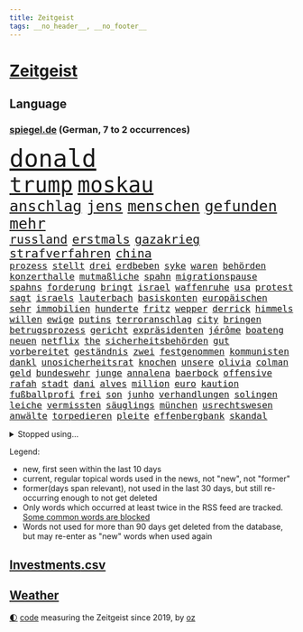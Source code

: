 ```yaml
---
title: Zeitgeist
tags: __no_header__, __no_footer__
---
```


# [Zeitgeist](https://oliz.io/zeitgeist/)

## Language

<h3><a href="https://www.spiegel.de" target="_blank">spiegel.de</a> (German, 7 to 2 occurrences)</h3>
<p style="font-family:monospace">
<span style="font-size:32pt"><a href="news_links.html#donald" class="current">donald</a></span>
<br>
<span style="font-size:28pt"><a href="news_links.html#trump" class="current">trump</a></span>
<span style="font-size:28pt"><a href="news_links.html#moskau" class="current">moskau</a></span>
<br>
<span style="font-size:20pt"><a href="news_links.html#anschlag" class="current">anschlag</a></span>
<span style="font-size:20pt"><a href="news_links.html#jens" class="current">jens</a></span>
<span style="font-size:20pt"><a href="news_links.html#menschen" class="current">menschen</a></span>
<span style="font-size:20pt"><a href="news_links.html#gefunden" class="current">gefunden</a></span>
<span style="font-size:20pt"><a href="news_links.html#mehr" class="current">mehr</a></span>
<br>
<span style="font-size:16pt"><a href="news_links.html#russland" class="current">russland</a></span>
<span style="font-size:16pt"><a href="news_links.html#erstmals" class="current">erstmals</a></span>
<span style="font-size:16pt"><a href="news_links.html#gazakrieg" class="current">gazakrieg</a></span>
<span style="font-size:16pt"><a href="news_links.html#strafverfahren" class="current">strafverfahren</a></span>
<span style="font-size:16pt"><a href="news_links.html#china" class="current">china</a></span>
<br>
<span style="font-size:12pt"><a href="news_links.html#prozess" class="current">prozess</a></span>
<span style="font-size:12pt"><a href="news_links.html#stellt" class="current">stellt</a></span>
<span style="font-size:12pt"><a href="news_links.html#drei" class="current">drei</a></span>
<span style="font-size:12pt"><a href="news_links.html#erdbeben" class="current">erdbeben</a></span>
<span style="font-size:12pt"><a href="news_links.html#syke" class="new">syke</a></span>
<span style="font-size:12pt"><a href="news_links.html#waren" class="current">waren</a></span>
<span style="font-size:12pt"><a href="news_links.html#behörden" class="current">behörden</a></span>
<span style="font-size:12pt"><a href="news_links.html#konzerthalle" class="new">konzerthalle</a></span>
<span style="font-size:12pt"><a href="news_links.html#mutmaßliche" class="current">mutmaßliche</a></span>
<span style="font-size:12pt"><a href="news_links.html#spahn" class="current">spahn</a></span>
<span style="font-size:12pt"><a href="news_links.html#migrationspause" class="new">migrationspause</a></span>
<span style="font-size:12pt"><a href="news_links.html#spahns" class="new">spahns</a></span>
<span style="font-size:12pt"><a href="news_links.html#forderung" class="current">forderung</a></span>
<span style="font-size:12pt"><a href="news_links.html#bringt" class="current">bringt</a></span>
<span style="font-size:12pt"><a href="news_links.html#israel" class="current">israel</a></span>
<span style="font-size:12pt"><a href="news_links.html#waffenruhe" class="current">waffenruhe</a></span>
<span style="font-size:12pt"><a href="news_links.html#usa" class="current">usa</a></span>
<span style="font-size:12pt"><a href="news_links.html#protest" class="current">protest</a></span>
<span style="font-size:12pt"><a href="news_links.html#sagt" class="current">sagt</a></span>
<span style="font-size:12pt"><a href="news_links.html#israels" class="current">israels</a></span>
<span style="font-size:12pt"><a href="news_links.html#lauterbach" class="current">lauterbach</a></span>
<span style="font-size:12pt"><a href="news_links.html#basiskonten" class="new">basiskonten</a></span>
<span style="font-size:12pt"><a href="news_links.html#europäischen" class="current">europäischen</a></span>
<span style="font-size:12pt"><a href="news_links.html#sehr" class="current">sehr</a></span>
<span style="font-size:12pt"><a href="news_links.html#immobilien" class="current">immobilien</a></span>
<span style="font-size:12pt"><a href="news_links.html#hunderte" class="current">hunderte</a></span>
<span style="font-size:12pt"><a href="news_links.html#fritz" class="current">fritz</a></span>
<span style="font-size:12pt"><a href="news_links.html#wepper" class="new">wepper</a></span>
<span style="font-size:12pt"><a href="news_links.html#derrick" class="new">derrick</a></span>
<span style="font-size:12pt"><a href="news_links.html#himmels" class="current">himmels</a></span>
<span style="font-size:12pt"><a href="news_links.html#willen" class="current">willen</a></span>
<span style="font-size:12pt"><a href="news_links.html#ewige" class="new">ewige</a></span>
<span style="font-size:12pt"><a href="news_links.html#putins" class="current">putins</a></span>
<span style="font-size:12pt"><a href="news_links.html#terroranschlag" class="current">terroranschlag</a></span>
<span style="font-size:12pt"><a href="news_links.html#city" class="current">city</a></span>
<span style="font-size:12pt"><a href="news_links.html#bringen" class="current">bringen</a></span>
<span style="font-size:12pt"><a href="news_links.html#betrugsprozess" class="current">betrugsprozess</a></span>
<span style="font-size:12pt"><a href="news_links.html#gericht" class="current">gericht</a></span>
<span style="font-size:12pt"><a href="news_links.html#expräsidenten" class="current">expräsidenten</a></span>
<span style="font-size:12pt"><a href="news_links.html#jérôme" class="current">jérôme</a></span>
<span style="font-size:12pt"><a href="news_links.html#boateng" class="current">boateng</a></span>
<span style="font-size:12pt"><a href="news_links.html#neuen" class="current">neuen</a></span>
<span style="font-size:12pt"><a href="news_links.html#netflix" class="current">netflix</a></span>
<span style="font-size:12pt"><a href="news_links.html#the" class="current">the</a></span>
<span style="font-size:12pt"><a href="news_links.html#sicherheitsbehörden" class="current">sicherheitsbehörden</a></span>
<span style="font-size:12pt"><a href="news_links.html#gut" class="current">gut</a></span>
<span style="font-size:12pt"><a href="news_links.html#vorbereitet" class="current">vorbereitet</a></span>
<span style="font-size:12pt"><a href="news_links.html#geständnis" class="current">geständnis</a></span>
<span style="font-size:12pt"><a href="news_links.html#zwei" class="current">zwei</a></span>
<span style="font-size:12pt"><a href="news_links.html#festgenommen" class="current">festgenommen</a></span>
<span style="font-size:12pt"><a href="news_links.html#kommunisten" class="current">kommunisten</a></span>
<span style="font-size:12pt"><a href="news_links.html#dankl" class="new">dankl</a></span>
<span style="font-size:12pt"><a href="news_links.html#unosicherheitsrat" class="current">unosicherheitsrat</a></span>
<span style="font-size:12pt"><a href="news_links.html#knochen" class="current">knochen</a></span>
<span style="font-size:12pt"><a href="news_links.html#unsere" class="current">unsere</a></span>
<span style="font-size:12pt"><a href="news_links.html#olivia" class="current">olivia</a></span>
<span style="font-size:12pt"><a href="news_links.html#colman" class="new">colman</a></span>
<span style="font-size:12pt"><a href="news_links.html#geld" class="current">geld</a></span>
<span style="font-size:12pt"><a href="news_links.html#bundeswehr" class="current">bundeswehr</a></span>
<span style="font-size:12pt"><a href="news_links.html#junge" class="current">junge</a></span>
<span style="font-size:12pt"><a href="news_links.html#annalena" class="current">annalena</a></span>
<span style="font-size:12pt"><a href="news_links.html#baerbock" class="current">baerbock</a></span>
<span style="font-size:12pt"><a href="news_links.html#offensive" class="current">offensive</a></span>
<span style="font-size:12pt"><a href="news_links.html#rafah" class="current">rafah</a></span>
<span style="font-size:12pt"><a href="news_links.html#stadt" class="current">stadt</a></span>
<span style="font-size:12pt"><a href="news_links.html#dani" class="current">dani</a></span>
<span style="font-size:12pt"><a href="news_links.html#alves" class="current">alves</a></span>
<span style="font-size:12pt"><a href="news_links.html#million" class="current">million</a></span>
<span style="font-size:12pt"><a href="news_links.html#euro" class="current">euro</a></span>
<span style="font-size:12pt"><a href="news_links.html#kaution" class="current">kaution</a></span>
<span style="font-size:12pt"><a href="news_links.html#fußballprofi" class="current">fußballprofi</a></span>
<span style="font-size:12pt"><a href="news_links.html#frei" class="current">frei</a></span>
<span style="font-size:12pt"><a href="news_links.html#son" class="current">son</a></span>
<span style="font-size:12pt"><a href="news_links.html#junho" class="new">junho</a></span>
<span style="font-size:12pt"><a href="news_links.html#verhandlungen" class="current">verhandlungen</a></span>
<span style="font-size:12pt"><a href="news_links.html#solingen" class="new">solingen</a></span>
<span style="font-size:12pt"><a href="news_links.html#leiche" class="current">leiche</a></span>
<span style="font-size:12pt"><a href="news_links.html#vermissten" class="current">vermissten</a></span>
<span style="font-size:12pt"><a href="news_links.html#säuglings" class="new">säuglings</a></span>
<span style="font-size:12pt"><a href="news_links.html#münchen" class="current">münchen</a></span>
<span style="font-size:12pt"><a href="news_links.html#usrechtswesen" class="new">usrechtswesen</a></span>
<span style="font-size:12pt"><a href="news_links.html#anwälte" class="current">anwälte</a></span>
<span style="font-size:12pt"><a href="news_links.html#torpedieren" class="new">torpedieren</a></span>
<span style="font-size:12pt"><a href="news_links.html#pleite" class="current">pleite</a></span>
<span style="font-size:12pt"><a href="news_links.html#effenbergbank" class="current">effenbergbank</a></span>
<span style="font-size:12pt"><a href="news_links.html#skandal" class="current">skandal</a></span>
</p>
<details>
<summary>Stopped using...</summary>
<p class="former" style="font-size:12pt">
grenzen(1250) positionen(1250) starke(1250) unabhängige(1250) musiker(1249) schlagen(1249) verschiedene(1249) bekannten(1248) oben(1248) rheinlandpfalz(1248) zuerst(1248) material(1247) sonne(1247) 2016(1246) bayerische(1246) gewissen(1246) jahrzehntelang(1246) plus(1246) versorgt(1246) warnung(1246) weltweiten(1246) fußballquiz(1245) hieß(1245) rassistische(1245) sturm(1245) verbietet(1245) vergeblich(1245) abstand(1244) botschaften(1244) enorm(1244) fdpchef(1244) gehe(1244) hacker(1244) la(1244) sachsenanhalt(1244) passen(1243) spanischen(1243) starken(1243) walter(1243) wirkte(1243) gestoßen(1242) hinterlassen(1242) riesige(1242) twitter(1242) verheerenden(1242) verunglückt(1242) 150(1241) jüngste(1241) krank(1241) verluste(1241) vorübergehend(1241) besucher(1240) fischer(1240) gegenteil(1240) werder(1240) anbieten(1239) begleitet(1239) gefährlicher(1239) geschossen(1239) konjunktur(1239) pariser(1239) solle(1239) volksrepublik(1239) woher(1239) erkrankung(1238) venezuela(1238) freie(1237) infrage(1237) leid(1237) schwanger(1237) restaurants(1236) senkt(1236) 27(1235) auswirkungen(1235) dementiert(1235) reaktion(1234) siegte(1234) tötung(1234) historische(1233) hotels(1233) kostet(1233) motiv(1233) schnellen(1233) standen(1233) stieg(1233) 600(1232) feld(1232) störung(1232) 1500(1231) geschäftsführer(1230) schottland(1230) einreise(1229) erfüllt(1228) exporte(1228) matthias(1228) schriftsteller(1228) band(1227) holocaust(1227) ausmaß(1226) beschlagnahmt(1226) todesopfer(1226) empfängt(1225) erwischt(1224) gekauft(1224) ausgesetzt(1223) ausrüstung(1223) katholischen(1223) fan(1222) begrüßt(1219) gouverneur(1219) retter(1218) projekte(1215) gelandet(1213) schützt(1212) bangen(1207) bewegt(1204) erhöhung(1202) überfall(1202) zdf(1199) teuren(1197) empfangen(1193) ausgetragen(1192) abschluss(1186) last(1183) rache(1182) leiter(1162) festgesetzt(1160) anna(1136) öffnet(1132) vormarsch(1114) josef(1100) ausländischen(1089) abgegeben(1017) vorsicht(1005) müll(1000) schwäche(998) ministerin(989) zerstörte(987) volk(981) 72(967) fluten(943) zerstörten(943) kollision(940) beeinträchtigt(939) 700(938) gestern(938) unterdrückung(936) börsen(916) teure(914) gleichen(899) tiger(896) medwedew(892) rauswurf(879) spezielle(875) energiekrise(874) ampelparteien(862) oppositionsführer(861) methode(854) beliebt(848) gewaltsamen(831) zufall(825) ärztin(824) verabschieden(817) möchten(807) ukrainer(806) weiten(796) geplatzt(787) gerichte(783) lemke(783) steffi(783) filmemacher(764) gekämpft(756) unwetter(755) behauptete(753) fern(740) stabil(729) ankommt(723) riskant(720) gemeint(713) dilemma(712) herrschte(702) lohn(700) fußballerinnen(697) gewerkschaften(695) zusätzlich(694) jack(681) ehrt(665) verhängnis(664) konzerte(658) steuerhinterziehung(658) 79(655) kenia(654) chefs(651) ausbauen(648) grünenpolitikerin(648) libanon(642) bedarf(641) bedrohte(640) irans(633) nationale(631) ukrainerusslandkrieg(631) setzten(625) neustart(620) jemals(611) kämpferisch(602) freigabe(599) ähnlichen(597) notruf(585) führten(576) durchs(573) hetze(573) raten(570) 63(564) verstöße(559) schickte(558) lettland(557) lula(551) kita(548) konten(541) stemmen(540) juristische(536) entzieht(534) quer(530) nationaltrainer(528) niederlagen(526) lkwfahrer(525) neymar(525) angreifen(523) eineinhalb(522) männliche(513) rechtfertigt(508) prien(507) abbruch(503) indonesien(500) taucher(496) trümmern(496) nächtlichen(486) beschert(475) bewirken(471) kampfjets(469) verbindungen(469) abwehr(466) verbrenner(466) wechselte(462) hauses(453) wein(453) überprüfen(453) weißes(445) 16jährige(444) abhilfe(444) leblos(439) mittelpunkt(437) renommierte(437) pedro(435) rammt(435) kongo(434) ussängerin(430) hinkt(429) forscherteam(426) viertagewoche(425) solcher(423) christdemokraten(421) zeitplan(421) temperatur(419) hilfsorganisation(416) herstellers(413) özdemir(413) fortan(412) fatalen(411) chatgpt(410) profifußball(407) wasserstoff(406) übers(406) entsprechende(404) fahrbahn(402) gelangt(402) nötigung(401) chatbot(400) regierungsvertreter(400) niederländischen(397) schleswigholsteins(395) stein(394) aktive(393) siedlung(390) usbürger(389) karin(386) saintgermain(385) uefa(384) sondervermögen(383) tourist(383) 51(378) zusammenstoß(377) anhand(373) warnte(373) gala(372) wütenden(369) entschlossen(368) wurzeln(366) beigetragen(363) unweit(363) glücklicher(361) kassen(360) 40jähriger(353) kindergrundsicherung(353) eingeklemmt(346) parlamentswahlen(346) mordkommission(345) veto(345) bewährung(342) geflüchtet(342) taiwans(339) linksfraktion(338) astronomie(337) pool(337) referendum(335) jim(334) bijan(333) härtere(325) basketballer(323) inter(321) kosovo(320) einsturz(319) intensivstation(319) kolleginnen(318) erging(310) halbjahr(309) buchen(308) vollem(308) meilenstein(307) versehentlich(307) optimismus(304) seniorin(304) diebstahl(303) rezepte(303) ereignis(302) spdfraktion(301) imperium(300) nötigen(300) umbenennung(300) formuliert(299) psychische(295) südkoreas(293) gewürdigt(291) außenseiter(290) absurd(283) flugzeugabsturz(283) kalifornischen(283) länderspiel(283) tritte(282) conference(281) erdrutsch(275) epstein(273) jeffrey(273) widerstands(272) drastische(271) kaputte(270) unfallort(269) brasiliens(268) sächsischen(267) kette(265) gabriel(263) thore(263) wiesbaden(263) basis(261) jina(261) mahsa(261) südukraine(261) modellen(259) berechnungen(257) spotify(254) stellenabbau(254) neuschwanstein(249) aiwanger(246) hubert(246) beschloss(244) flieger(244) militäroperation(244) klagten(243) zwischenstopp(243) unwahrheiten(242) verteuern(242) mitschüler(240) verbreitung(240) vormittag(239) mutmaßliches(238) randale(238) nahostkonflikt(237) zutaten(236) afdpolitiker(235) wattenmeer(235) ausgehandelt(234) becken(234) bolsonaro(233) jair(233) entpuppt(232) neubrandenburg(232) nördlich(231) drohender(229) sauna(229) forschern(226) wegovy(223) cdugeneralsekretär(222) football(222) bob(220) argentiniens(218) geglückt(216) argentinier(213) beispiellose(213) erahnen(213) teuersten(213) entkam(212) flüchtet(212) sozialleistungen(212) überweisen(212) boykott(210) teilzeit(210) 51jährige(209) akute(209) geschätzt(209) unwohlsein(206) wahlkreis(206) militärhilfe(203) kandidiert(202) bester(201) negative(201) usschauspielerin(201) interessant(200) israeli(200) überqueren(198) bargeld(197) mannschaften(197) erschöpft(195) verfolgung(194) usamerikanerin(192) niedrigeren(191) bürgerinnen(190) ermordeten(190) rekordtief(190) säugling(190) javier(189) konsequent(189) milei(189) betrag(187) heimwm(187) sperrte(185) british(184) franziska(184) bundesligaspiel(183) hansgeorg(183) maaßen(183) neubauten(183) tabellenspitze(182) weltbesten(182) block(181) gewinner(181) nachteile(181) staatsbürgerschaft(181) fußballfans(177) schlechtesten(177) onkel(176) kühne(175) sigmar(175) starkgemacht(174) echo(173) unabhängig(172) gewässern(171) verfahrens(171) dokumentarfilm(170) getöteter(170) wagnerbrüder(170) attentäter(168) umfragetief(168) 1994(167) auftritte(167) kanal(166) kimmich(165) magie(165) versinkt(165) einzelnen(164) freigestellt(164) zurückhaltend(164) irrsinn(163) krimineller(163) lebende(163) bezug(162) blutige(162) meldung(162) klausmichael(161) kommissionspräsidentin(161) tauchten(161) massenproteste(159) verbrennungen(159) linkenpolitiker(158) reifen(158) spätsommer(158) klarer(157) freiheitsstrafen(156) schenkt(156) schulnoten(156) orlando(154) sechsjähriger(154) taxi(154) rekordzahl(152) trucker(152) 85(151) beatles(151) billige(151) ebay(151) eusanktionen(149) mexikos(149) angehende(148) tabellenkeller(146) tagesordnung(146) zugesagt(146) gerichtsurteil(145) nächte(145) spitzenspiel(145) continental(144) historikerin(144) solarbranche(144) terzić(144) jüngster(143) irische(142) populären(142) hackerangriff(141) lenkt(141) liefen(141) würgen(141) festlegen(140) flügels(140) kommissarin(140) neuerung(140) bangkok(139) erzählungen(139) differenzen(138) echter(137) jahrelange(137) kundgebung(137) auswärtsspiel(136) propalästinensischen(136) abnehmspritzen(135) gazastreifens(135) kursierten(135) ozempic(135) wagt(134) bisweilen(133) damaskus(132) ndr(132) ratlos(132) repräsentantenhaus(132) antje(129) bestätigte(129) bundesligapartie(129) doha(129) liebäugelt(129) woods(129) zielgruppe(129) awdijiwka(128) hamasanführer(128) tränengas(128) garmischpartenkirchen(127) gekapert(127) rechtsextrem(127) konflikten(126) perspektiven(126) verantwortliche(126) klimafreundliche(125) offenkundig(125) holding(124) prangern(124) santos(124) wars(124) zweiprozentziel(124) beteuert(123) eintreten(123) zugunsten(123) gestohlene(121) silva(121) tabelle(121) abschiebestopp(120) messungen(120) tochterfirma(120) versammelt(120) zerstörungen(120) lewandowski(118) elbtower(117) fußballwelt(117) gerichten(116) kostüme(116) urlauberinnen(116) begibt(115) tunnelsystem(115) agrarminister(114) erkannt(114) kombination(114) abschiebung(113) 19jährige(112) nordrheinwestfälischen(112) staatlicher(112) virtuelle(112) friedlich(111) influencerin(111) perry(111) 77jährige(110) doppelter(110) voranbringen(110) barbara(109) ampelpartner(108) fußballbundesligist(108) magic(108) unfalltod(108) vollständige(108) banner(107) bewirkt(107) extrainer(106) kriegstüchtig(106) stünde(105) wunschdenken(105) hamasmassaker(104) arbeitsagentur(103) stationieren(103) unverhältnismäßig(103) befahrbar(102) dunkeln(102) auftaktsieg(101) doppelte(101) eier(101) dfl(100) kadewe(100) kurios(100) lake(100) beugen(99) zweistaatenlösung(99) 67(98) beendete(98) dylan(98) fatal(98) gesetzesänderung(98) getrennte(98) rundfunkbeitrag(98) wohngeld(98) alabama(97) britisches(97) gratis(97) heilsam(97) vorlagen(97) munitionslieferungen(96) skiunfall(96) mitgliederbefragung(95) natomitgliedschaft(95) staatsstreich(95) 2040(94) karneval(94) lagarde(94) olympiastadion(94) extras(93) verhandlungslösung(93) vorjahren(93) brandbrief(92) abgabe(91) ausgespielt(91) falls(91) maidan(91) palästinensergebiet(91) startversuch(91) suppe(91) verletzend(91) wagens(91) zerstritten(91) adrian(90) mängeln(90) schriftzug(90) wackelt(90) aires(89) audienz(89) aufzugeben(89) buenos(89) chiemsee(89) dominator(89) empfänger(89) familienverhältnissen(89) lebensumstände(89) rettungssanitäter(89) zweck(89) neuschnee(88) po(88) vereine(88) verschlechterung(88) wettbewerbsfähig(88) friedensverhandlungen(87) gesponsert(87) klargemacht(87) künftiger(87) point(87) silvester(87) yahya(87) applaudiert(86) gigabyte(86) medaille(86) mercosurabkommen(86) punkterekord(86) rechtsextremistische(86) tiefpunkt(86) eupolitiker(85) fehle(85) klinsmann(85) knopf(85) kot(85) rekordmeister(85) skigebiet(85) stürmisch(85) umgebracht(85) penny(84) geert(83) insolventen(83) preuß(83) rebellen(83) störten(83) trauen(83) wilders(83) bauruinen(82) dialoge(82) erwartung(82) hits(82) hochhäuser(82) kriegsschiffe(82) rathaus(82) schädlinge(82) vorbehalte(82) agnes(81) atemberaubend(81) autokonzern(81) braisazbouchet(81) diktators(81) ermordung(81) erwachsen(81) französinnen(81) horden(81) nervige(81) profiteur(81) unangefochten(81) ussenders(81) hochdruck(80) israelbesuch(80) subtile(80) werkzeug(80) ökosystem(80) bauteile(79) kitsch(79) konzentration(79) raubzug(79) trägerrakete(79) aufstellen(78) aufzuhören(78) dorthin(78) oberverwaltungsgericht(78) rechenschaft(78) schufa(78) 56(77) förderprogramme(77) trauernde(77) unionsfraktion(77) zuschüsse(77) gewohnten(76) händchen(76) militäroperationen(76) strafkolonie(76) verteidigungspolitik(76) wachstumspaket(76) zettel(76) angeklagten(75) grundgesetz(75) anhebung(74) chow(74) entsenden(74) gefroren(74) göringeckardt(74) hongkonger(74) mitspielt(74) riesigen(74) stift(74) unzureichende(74) adieu(73) edin(73) exaußenminister(73) knapper(73) liz(73) meeresspiegel(73) präsent(73) schwestern(73) trauriger(73) wirtschaftsnachrichten(73) bemängelt(72) biathleten(72) biathletinnen(72) erhoffen(72) kreta(72) niederbayern(72) usdollar(72) bedarfssätze(71) natopartnern(71) skigebiete(71) steuervergünstigungen(71) studios(71) vorgerückt(71) gefrierpunkt(70) marineeinsatz(70) natogebiet(70) performance(70) prominentesten(70) tomaten(70) fragwürdigen(69) frontex(69) huthi(69) höheres(69) palace(69) uneingeschränkt(69) auslaufen(68) kräftige(68) münzen(68) routinier(68) umut(68) wiedergefunden(68) anwendung(67) aufgebraucht(67) konstituiert(67) selbstbedienung(67) winzigen(67) zirkel(67) zugfahrt(67) agrarsubventionen(66) erschöpfte(66) handelsschifffahrt(66) kalkuliertes(66) mauern(66) rammte(66) tennisbälle(66) vincent(66) vollsperrung(66) poltert(65) unerträglichen(65) bdipräsident(64) bezeichnete(64) franke(64) göttingen(64) lebendig(64) littler(64) luke(64) misshandlung(64) radio(64) ruby(64) russwurm(64) siegfried(64) umfassendere(64) verfügt(64) vorsitz(64) wellinger(64) 81jährige(63) agrardieselsubvention(63) anationalmannschaft(63) damüls(63) spielabbruch(63) werten(63) eignet(62) ermordete(62) fanproteste(62) korallenriff(62) kriegsziel(62) schleppende(62) sechsstelligen(62) spdabgeordnete(62) anzugreifen(61) frontal(61) sanktionspaket(61) antidiskriminierungsbeauftragte(60) ataman(60) ferda(60) gebäudeenergiegesetz(60) geglaubt(60) mangelnde(60) abzufedern(59) elektronischen(59) heuschnupfen(59) kochbuchtipps(59) plot(59) rechnungshof(59) designs(58) exverfassungsschutzpräsidenten(58) inschrift(58) kollisionen(58) tierhalter(58) alkoholfrei(57) onlineplattform(57) verteidigungsfähigkeit(57) überfällt(57) aufstockung(56) eumission(56) gaspreise(56) iranisches(56) politstar(56) präsidentschaftsbewerberin(56) sachschaden(56) zulassen(56) beliefern(55) genre(55) herzog(55) niederrhein(55) rutscht(55) strafrechtlichen(55) 180(54) kauen(54) leeren(54) ungeklärter(54) anfrage(53) begrenzt(53) bränden(53) knackte(53) unkonventionellen(53) überlebten(53) brennende(52) cavaliers(52) cleveland(52) erzfeind(52) funktionen(52) rangiert(52) safran(52) schumacher(52) weich(52) filmgeschichte(51) lawine(51) saunen(51) selbstzerlegung(51) angelique(50) babypause(50) elvis(50) juchef(50) kerber(50) massenweise(50) notausgangstür(50) presley(50) salt(50) unsterblich(50) weltklasse(50) zigaretten(50) erledigen(49) heizungen(49) perfektes(49) schmuggeln(49) sorgerechtsstreit(49) spdvorsitzende(49) tirol(49) utah(49) zukünftigen(49) ausgespäht(48) winterkorn(48) aminis(47) enttäuschung(47) machtdemonstration(47) mobile(47) wussten(47) exmann(46) fehlentscheidung(46) olg(46) registrierten(46) senden(46) personalnot(45) verwehrt(45) 33jährige(44) aneinander(44) friedliche(44) häuften(44) kommerzielle(44) kultursenator(44) neujahrsempfang(44) protestierende(44) usgeschichte(44) bayerntrainer(43) darsteller(43) donezk(43) einvernehmlichem(43) freistellung(43) hilfskräfte(43) innsbruck(43) landtagen(43) miesen(43) detonationen(42) ergriff(42) menschlichem(42) regie(42) schult(42) südafrikas(42) absetzen(41) asylunterkunft(41) bezweckt(41) elisabeth(41) j(41) langfristige(41) ranghohen(41) taiwanischen(41) transfers(41) valentinstag(41) bundesrechnungshof(40) festivals(40) formiert(40) japaner(40) nachgegangen(40) nachkriegszeit(40) schützte(40) telefonnummer(40) bestürzt(39) echsen(39) fortführung(39) hitzfeld(39) ottmar(39) reptilien(39) schlaflose(39) breivik(38) förderanträgen(38) handfester(38) isolationshaft(38) nordkoreanische(38) treffens(38) charlotte(37) dreharbeiten(37) klamotten(37) richtungen(37) rot(37) störern(37) 13000(36) afdpolitikern(36) dfbkapitänin(36) elton(36) endes(36) reihenweise(36) strategisch(36) 52jährigen(35) agrarprodukte(35) kochbücher(35) kaufland(34) soziales(34) struktur(34) jahreswirtschaftsberichts(33) verschlingt(33) erobert(32) hindus(32) ländliche(32) mandat(32) platzten(32) prägten(32) wmfinale(32) faire(31) hervorragend(31) kraftlos(31) krisenjahren(31) mitnehmen(31) pascal(31) sascha(31) umarmung(31) werteunion(31) aussortiert(30) blockadehaltung(30) fernsehinterview(30) migrationsgeschichte(30) netto(30) notfallversorgung(30) schwimmt(30) basel(29) ergattern(29) escvorentscheid(29) genugtuung(29) gitarrist(29) kulturveranstaltungen(29) mutzke(29) shapira(29) things(29) ungeklärte(29) weltberühmten(29) beharrt(28) bocholt(28) energieversorgung(28) geantwortet(28) inakzeptabel(28) prallen(28) unkontrolliert(28) verbrannt(28) begnadigt(27) festgenommener(27) fünftgrößte(27) krankenstand(27) millionenschwere(27) parkinson(27) drogenschmuggler(26) fregatten(26) fußballklubs(26) rod(26) umbauen(26) wahlkampfthema(26) ökonomischen(26) herausfordern(25) szenario(25) zugbegleiterin(25) aufbrechen(24) basketballweltmeister(24) macher(24) sicherheitsrisiko(24) strömten(24) versammelten(24) death(23) flugs(23) kaufte(23) royalefolge(23) tierärztin(23) vizepräsidenten(23) zanken(23) anonymer(22) gerichtsverhandlung(22) gesetzesänderungen(22) göttinger(22) bafögreform(21) deutschem(21) ergriffen(21) zentral(21) bronze(20) massendemonstrationen(20) messias(20) untergraben(20) zeugnisse(20) grenzwert(19) harris(19) jaxa(19) kamala(19) malmö(19) nairobi(19) raumfahrtbehörde(19) schale(19) abgesprochen(18) auswechseln(18) begegnet(18) grundlagen(18) ideologien(18) mannschaftskabine(18) signalwirkung(18) zitate(18) barley(17) fahndet(17) kadewegruppe(17) katarina(17) lahav(17) luxuskaufhäuser(17) rollende(17) unwürdig(17) vertraute(17) zielgerade(17) gemeinsames(16) intellektuellen(16) jurys(16) showbiz(16) sondervermögens(16) statistikamt(16) zweifelhafte(16) datensammlung(15) fdpminister(15) kommilitonen(15) sicherheitskonferenz(15) verfassungsschutzes(15) völkermordkonvention(15) wirtschaftsforscher(15) xinjiang(15) zwangsarbeit(15) abenteuerlichen(14) delaware(14) petzold(14) schwarzmarkt(14) schwimmwm(14) tennisbällen(14) uiguren(14) videoclips(14) wellbrock(14) befragten(13) kampagnen(13) kindesmissbrauchs(13) parteimitglieder(13) tragödien(13) 58(12) annika(12) dubioser(12) mitgliedsländer(12) ostwestfalen(12) sharif(12) sätze(12) zentimeter(12) 17jähriger(11) biathlonwm(11) chinesisches(11) festivalleitung(11) gegenkandidat(11) kelvin(11) kiptum(11) satellitenbilder(11) schiffsunglück(11) schmiss(11) tennisballproteste(11)
</p>
</details>
<p>Legend:
<ul>
<li><span class="new">new</span>, first seen within the last 10 days</li>
<li><span class="current">current</span>, regular topical words used in the news, not "new", not "former"</li>
<li><span class="former">former(days span relevant)</span>, not used in the last 30 days, but still re-occurring enough to not get deleted</li>
<li>Only words which occurred at least twice in the RSS feed are tracked. <a href="language/filters.py">Some common words are blocked</a></li>
<li>Words not used for more than 90 days get deleted from the database, but may re-enter as "new" words when used again</li>
</ul>
</p>

## [Investments](investments.html)[.csv](investments.csv)

## [Weather](weather.html)

<footer>
<a href="javascript:toggleTheme()" class="nav">🌓</a>
<a href="https://github.com/ooz/zeitgeist">code</a> measuring the Zeitgeist since 2019, by <a href="https://oliz.io">oz</a>
</footer>
